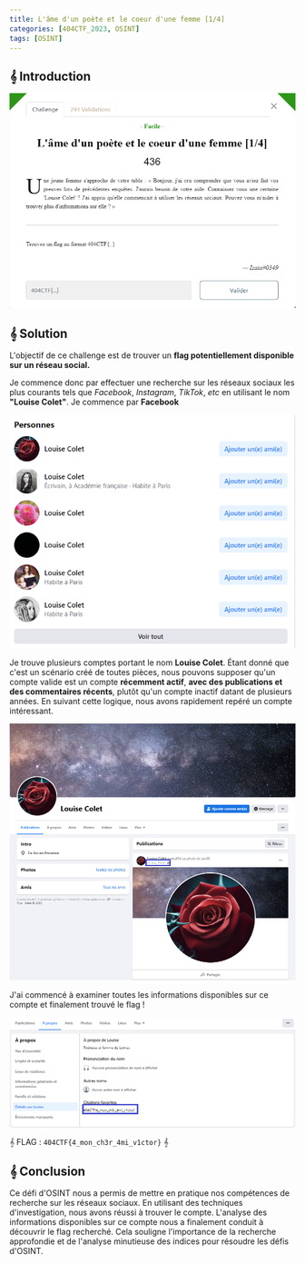 ```yaml
---
title: L'âme d'un poète et le coeur d'une femme [1/4]
categories: [404CTF_2023, OSINT]
tags: [OSINT]
---
```


## 𝄞 Introduction

![Intro](/assets/images/404CTF_2023/OSINT/L'ame_d'un_poete_et_le_coeur_d'une_femme_parti_1/intro.png)


## 𝄞 Solution

L'objectif de ce challenge est de trouver un **flag potentiellement disponible sur un réseau social.**

Je commence donc par effectuer une recherche sur les réseaux sociaux les plus courants tels que *Facebook*, *Instagram*, *TikTok*, *etc* en utilisant le nom **"Louise Colet"**.
Je commence par **Facebook**

![Fb](/assets/images/404CTF_2023/OSINT/L'ame_d'un_poete_et_le_coeur_d'une_femme_parti_1/fb.png)

Je trouve plusieurs comptes portant le nom **Louise Colet**. Étant donné que c'est un scénario créé de toutes pièces, nous pouvons supposer qu'un compte valide est un compte **récemment actif**, **avec des publications et des commentaires récents**, plutôt qu'un compte inactif datant de plusieurs années. En suivant cette logique, nous avons rapidement repéré un compte intéressant.

![Fb_louise](/assets/images/404CTF_2023/OSINT/L'ame_d'un_poete_et_le_coeur_d'une_femme_parti_1/louise_fb.png)

J'ai commencé à examiner toutes les informations disponibles sur ce compte et finalement trouvé le flag ! 

![Flag](/assets/images/404CTF_2023/OSINT/L'ame_d'un_poete_et_le_coeur_d'une_femme_parti_1/flag.png)


𝄞 FLAG : `404CTF{4_mon_ch3r_4mi_v1ctor}` 𝄞

## 𝄞 Conclusion
Ce défi d'OSINT nous a permis de mettre en pratique nos compétences de recherche sur les réseaux sociaux. En utilisant des techniques d'investigation, nous avons réussi à trouver le compte. L'analyse des informations disponibles sur ce compte nous a finalement conduit à découvrir le flag recherché. Cela souligne l'importance de la recherche approfondie et de l'analyse minutieuse des indices pour résoudre les défis d'OSINT.











